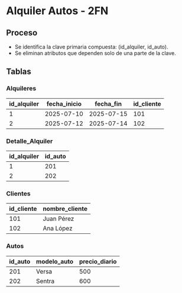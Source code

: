 # Alquiler Autos - 2FN

## Proceso
- Se identifica la clave primaria compuesta: (id_alquiler, id_auto).
- Se eliminan atributos que dependen solo de una parte de la clave.

## Tablas
### Alquileres
| id_alquiler | fecha_inicio | fecha_fin | id_cliente |
|-------------|-------------|-----------|------------|
| 1           |2025-07-10   |2025-07-15 | 101        |
| 2           |2025-07-12   |2025-07-14 | 102        |

### Detalle_Alquiler
| id_alquiler | id_auto |
|-------------|---------|
| 1           | 201     |
| 2           | 202     |

### Clientes
| id_cliente | nombre_cliente |
|------------|---------------|
| 101        | Juan Pérez    |
| 102        | Ana López     |

### Autos
| id_auto | modelo_auto | precio_diario |
|--------|-------------|--------------|
| 201    | Versa       | 500          |
| 202    | Sentra      | 600          |
